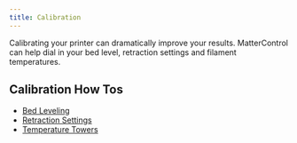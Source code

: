 ```yaml
---
title: Calibration
---
```


Calibrating your printer can dramatically improve your results. MatterControl can help dial in your bed level, retraction settings and filament temperatures.

## Calibration How Tos

* [Bed Leveling](bed-leveling.md)
* [Retraction Settings](retraction-settings.md)
* [Temperature Towers](temperature-towers.md)

